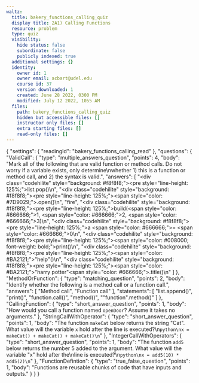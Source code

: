 ```yaml
---
waltz:
  title: bakery_functions_calling_quiz
  display title: 2A1) Calling Functions
  resource: problem
  type: quiz
  visibility:
    hide status: false
    subordinate: false
    publicly indexed: true
  additional settings: {}
  identity:
    owner id: 1
    owner email: acbart@udel.edu
    course id: 37
    version downloaded: 1
    created: June 28 2022, 0300 PM
    modified: July 12 2022, 1055 AM
  files:
    path: bakery_functions_calling_quiz
    hidden but accessible files: []
    instructor only files: []
    extra starting files: []
    read-only files: []
---
```

{
  "settings": {
    "readingId": "bakery_functions_calling_read"
  },
  "questions": {
    "ValidCall": {
      "type": "multiple_answers_question",
      "points": 4,
      "body": "Mark all of the following that are valid function or method calls. Do not worry if a variable exists, only determine\nwhether 1) this is a function or method call, and 2) the syntax is valid.",
      "answers": [
        "<div class=\"codehilite\" style=\"background: #f8f8f8;\"><pre style=\"line-height: 125%;\"><span></span>list.pop()\n</pre></div>",
        "<div class=\"codehilite\" style=\"background: #f8f8f8;\"><pre style=\"line-height: 125%;\"><span></span><span style=\"color: #7D9029;\">.open</span>()\n</pre></div>",
        "fire",
        "<div class=\"codehilite\" style=\"background: #f8f8f8;\"><pre style=\"line-height: 125%;\"><span></span>build(<span style=\"color: #666666;\">1</span>, <span style=\"color: #666666;\">2</span>, <span style=\"color: #666666;\">3</span>)\n</pre></div>",
        "<div class=\"codehilite\" style=\"background: #f8f8f8;\"><pre style=\"line-height: 125%;\"><span></span>a <span style=\"color: #666666;\">=</span> <span style=\"color: #666666;\">0</span>\n</pre></div>",
        "<div class=\"codehilite\" style=\"background: #f8f8f8;\"><pre style=\"line-height: 125%;\"><span></span><span style=\"color: #008000; font-weight: bold;\">print</span>()\n</pre></div>",
        "<div class=\"codehilite\" style=\"background: #f8f8f8;\"><pre style=\"line-height: 125%;\"><span></span><span style=\"color: #BA2121;\">\"help\"</span>()\n</pre></div>",
        "<div class=\"codehilite\" style=\"background: #f8f8f8;\"><pre style=\"line-height: 125%;\"><span></span><span style=\"color: #BA2121;\">\"harry potter\"</span><span style=\"color: #666666;\">.</span>title()\n</pre></div>"
      ]
    },
    "MethodOrFunction": {
      "type": "matching_question",
      "points": 2,
      "body": "Identify whether the following is a method call or a function call.",
      "answers": [
        "Method call",
        "Function call"
      ],
      "statements": [
        "list.append()",
        "print()",
        "function.call()",
        "method()",
        "\"function\".method()"
      ]
    },
    "CallingFunction": {
      "type": "short_answer_question",
      "points": 1,
      "body": "How would you call a function named `openDoor`? Assume it takes no arguments."
    },
    "StringCallWithOperator": {
      "type": "short_answer_question",
      "points": 1,
      "body": "The function `makeCat` below returns the string \"Cat\". What value will the variable `x` hold after the line is executed?\n```python\nx = makeCat() + makeCat() + makeCat()\n```"
    },
    "IntegerCallWithOperators": {
      "type": "short_answer_question",
      "points": 1,
      "body": "The function `add5` below returns the number 5 added to the argument. What value will the variable \"x\" hold after the\nline is executed?\n```python\nx = add5(10) * add5(2)\n```"
    },
    "FunctionDefintion": {
      "type": "true_false_question",
      "points": 1,
      "body": "Functions are reusable chunks of code that have inputs and outputs."
    }
  }
}